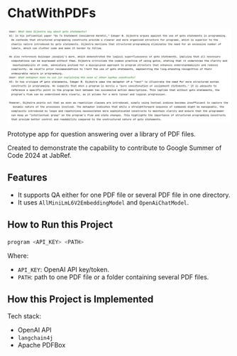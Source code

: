 # ChatWithPDFs

![Screenshot](screenshot.jpg)

Prototype app for question answering over a library of PDF files.

Created to demonstrate the capability to contribute to Google Summer of Code 2024 at JabRef.

## Features

- It supports QA either for one PDF file or several PDF file in one directory.
- It uses `AllMiniLmL6V2EmbeddingModel` and `OpenAiChatModel`.

## How to Run this Project

```sh
program <API_KEY> <PATH>
```

Where:

- `API_KEY`: OpenAI API key/token.
- `PATH`: path to one PDF file or a folder containing several PDF files.

## How this Project is Implemented

Tech stack:

- OpenAI API
- `langchain4j`
- Apache PDFBox
